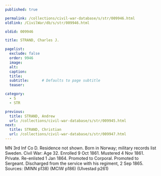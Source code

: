 ```yaml
---
published: true

permalink: /collections/civil-war-database/s/str/009946.html
oldlink: /CivilWar/db/s/str/009946.html

oldid: 009946

title: STRAND, Charles J.

pagelist:
  exclude: false
  order: 9946
  image: 
  alt:
  caption:
  title:
  subtitle:      # Defaults to page subtitle
  teaser:

category: 
  - S 
  - STR

previous:
  title: STRAND, Andrew
  url: /collections/civil-war-database/s/str/009945.html  
next:
  title: STRAND, Christian
  url: /collections/civil-war-database/s/str/009947.html   
---
```

MN 3rd Inf Co D. Residence not shown. Born in Norway; military records list Sweden. Civil War: Age 32. Enrolled 9 Oct 1861. Mustered 4 Nov 1861. Private. Re-enlisted 1 Jan 1864. Promoted to Corporal. Promoted to Sergeant. Discharged from the service with his regiment, 2 Sep 1865. Sources: (MINN p138) (MCIW p186) (Ulvestad p261)